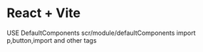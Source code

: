 # React + Vite

USE DefaultComponents scr/module/defaultComponents import p,button,import and other tags